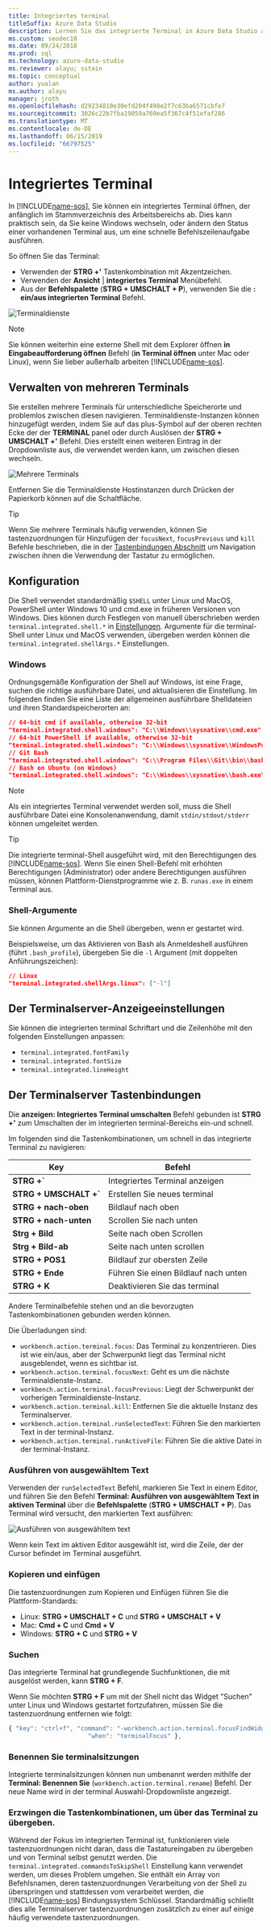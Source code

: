 ```yaml
---
title: Integriertes terminal
titleSuffix: Azure Data Studio
description: Lernen Sie das integrierte Terminal in Azure Data Studio aus.
ms.custom: seodec18
ms.date: 09/24/2018
ms.prod: sql
ms.technology: azure-data-studio
ms.reviewer: alayu; sstein
ms.topic: conceptual
author: yualan
ms.author: alayu
manager: jroth
ms.openlocfilehash: d29234810e30efd204f498e2f7c63ba6571cbfe7
ms.sourcegitcommit: 3026c22b7fba19059a769ea5f367c4f51efaf286
ms.translationtype: MT
ms.contentlocale: de-DE
ms.lasthandoff: 06/15/2019
ms.locfileid: "66797525"
---
```

# <a name="integrated-terminal"></a>Integriertes Terminal

In [!INCLUDE[name-sos](../includes/name-sos-short.md)], Sie können ein integriertes Terminal öffnen, der anfänglich im Stammverzeichnis des Arbeitsbereichs ab. Dies kann praktisch sein, da Sie keine Windows wechseln, oder ändern den Status einer vorhandenen Terminal aus, um eine schnelle Befehlszeilenaufgabe ausführen.

So öffnen Sie das Terminal:

* Verwenden der **STRG +'** Tastenkombination mit Akzentzeichen.
* Verwenden der **Ansicht** | **integriertes Terminal** Menübefehl.
* Aus der **Befehlspalette** (**STRG + UMSCHALT + P**), verwenden Sie die **: ein/aus integrierten Terminal** Befehl.

![Terminaldienste](media/integrated-terminal/terminal-screen.png)

> [!NOTE]
> Sie können weiterhin eine externe Shell mit dem Explorer öffnen **in Eingabeaufforderung öffnen** Befehl (**in Terminal öffnen** unter Mac oder Linux), wenn Sie lieber außerhalb arbeiten [!INCLUDE[name-sos](../includes/name-sos-short.md)].

## <a name="managing-multiple-terminals"></a>Verwalten von mehreren Terminals

Sie erstellen mehrere Terminals für unterschiedliche Speicherorte und problemlos zwischen diesen navigieren. Terminaldienste-Instanzen können hinzugefügt werden, indem Sie auf das plus-Symbol auf der oberen rechten Ecke der der **TERMINAL** panel oder durch Auslösen der **STRG + UMSCHALT +'** Befehl. Dies erstellt einen weiteren Eintrag in der Dropdownliste aus, die verwendet werden kann, um zwischen diesen wechseln.

![Mehrere Terminals](media/integrated-terminal/terminal-multiple-instances.png)

Entfernen Sie die Terminaldienste Hostinstanzen durch Drücken der Papierkorb können auf die Schaltfläche.

> [!TIP]
> Wenn Sie mehrere Terminals häufig verwenden, können Sie tastenzuordnungen für Hinzufügen der `focusNext`, `focusPrevious` und `kill` Befehle beschrieben, die in der [Tastenbindungen Abschnitt](#key-bindings) um Navigation zwischen ihnen die Verwendung der Tastatur zu ermöglichen.

## <a name="configuration"></a>Konfiguration

Die Shell verwendet standardmäßig `$SHELL` unter Linux und MacOS, PowerShell unter Windows 10 und cmd.exe in früheren Versionen von Windows. Dies können durch Festlegen von manuell überschrieben werden `terminal.integrated.shell.*` in [Einstellungen](settings.md). Argumente für die terminal-Shell unter Linux und MacOS verwenden, übergeben werden können die `terminal.integrated.shellArgs.*` Einstellungen.

### <a name="windows"></a>Windows

Ordnungsgemäße Konfiguration der Shell auf Windows, ist eine Frage, suchen die richtige ausführbare Datei, und aktualisieren die Einstellung. Im folgenden finden Sie eine Liste der allgemeinen ausführbare Shelldateien und ihren Standardspeicherorten an:

```json
// 64-bit cmd if available, otherwise 32-bit
"terminal.integrated.shell.windows": "C:\\Windows\\sysnative\\cmd.exe"
// 64-bit PowerShell if available, otherwise 32-bit
"terminal.integrated.shell.windows": "C:\\Windows\\sysnative\\WindowsPowerShell\\v1.0\\powershell.exe"
// Git Bash
"terminal.integrated.shell.windows": "C:\\Program Files\\Git\\bin\\bash.exe"
// Bash on Ubuntu (on Windows)
"terminal.integrated.shell.windows": "C:\\Windows\\sysnative\\bash.exe"
```

> [!NOTE]
> Als ein integriertes Terminal verwendet werden soll, muss die Shell ausführbare Datei eine Konsolenanwendung, damit `stdin/stdout/stderr` können umgeleitet werden.

> [!TIP]
> Die integrierte terminal-Shell ausgeführt wird, mit den Berechtigungen des [!INCLUDE[name-sos](../includes/name-sos-short.md)]. Wenn Sie einen Shell-Befehl mit erhöhten Berechtigungen (Administrator) oder andere Berechtigungen ausführen müssen, können Plattform-Dienstprogramme wie z. B. `runas.exe` in einem Terminal aus.

### <a name="shell-arguments"></a>Shell-Argumente

Sie können Argumente an die Shell übergeben, wenn er gestartet wird.

Beispielsweise, um das Aktivieren von Bash als Anmeldeshell ausführen (führt `.bash_profile`), übergeben Sie die `-l` Argument (mit doppelten Anführungszeichen):

```json
// Linux
"terminal.integrated.shellArgs.linux": ["-l"]
```

## <a name="terminal-display-settings"></a>Der Terminalserver-Anzeigeeinstellungen

Sie können die integrierten terminal Schriftart und die Zeilenhöhe mit den folgenden Einstellungen anpassen:

* `terminal.integrated.fontFamily`
* `terminal.integrated.fontSize`
* `terminal.integrated.lineHeight`

## <a id="key-bindings"></a>Der Terminalserver Tastenbindungen

Die **anzeigen: Integriertes Terminal umschalten** Befehl gebunden ist **STRG +'** zum Umschalten der im integrierten terminal-Bereichs ein-und schnell.

Im folgenden sind die Tastenkombinationen, um schnell in das integrierte Terminal zu navigieren:

|Key|Befehl|  
|---|---|  
|**STRG +\`**|Integriertes Terminal anzeigen|  
|**STRG + UMSCHALT +\`**|Erstellen Sie neues terminal|  
|**STRG + nach-oben**|Bildlauf nach oben|  
|**STRG + nach-unten**|Scrollen Sie nach unten|  
|**Strg + Bild**|Seite nach oben Scrollen|  
|**Strg + Bild-ab**|Seite nach unten scrollen|  
|**STRG + POS1**|Bildlauf zur obersten Zeile|  
|**STRG + Ende**|Führen Sie einen Bildlauf nach unten|  
|**STRG + K**|Deaktivieren Sie das terminal|  

Andere Terminalbefehle stehen und an die bevorzugten Tastenkombinationen gebunden werden können.

Die Überladungen sind:

* `workbench.action.terminal.focus`: Das Terminal zu konzentrieren. Dies ist wie ein/aus, aber der Schwerpunkt liegt das Terminal nicht ausgeblendet, wenn es sichtbar ist.
* `workbench.action.terminal.focusNext`: Geht es um die nächste Terminaldienste-Instanz.
* `workbench.action.terminal.focusPrevious`: Liegt der Schwerpunkt der vorherigen Terminaldienste-Instanz.
* `workbench.action.terminal.kill`: Entfernen Sie die aktuelle Instanz des Terminalserver.
* `workbench.action.terminal.runSelectedText`: Führen Sie den markierten Text in der terminal-Instanz.
* `workbench.action.terminal.runActiveFile`: Führen Sie die aktive Datei in der terminal-Instanz.

### <a name="run-selected-text"></a>Ausführen von ausgewähltem Text

Verwenden der `runSelectedText` Befehl, markieren Sie Text in einem Editor, und führen Sie den Befehl **Terminal: Ausführen von ausgewähltem Text in aktiven Terminal** über die **Befehlspalette** (**STRG + UMSCHALT + P**). Das Terminal wird versucht, den markierten Text ausführen:

![Ausführen von ausgewähltem text](media/integrated-terminal/terminal_run_selected.png)

Wenn kein Text im aktiven Editor ausgewählt ist, wird die Zeile, der der Cursor befindet im Terminal ausgeführt.

### <a name="copy--paste"></a>Kopieren und einfügen

Die tastenzuordnungen zum Kopieren und Einfügen führen Sie die Plattform-Standards:

* Linux: **STRG + UMSCHALT + C** und **STRG + UMSCHALT + V**
* Mac: **Cmd + C** und **Cmd + V**
* Windows: **STRG + C** und **STRG + V**

### <a name="find"></a>Suchen

Das integrierte Terminal hat grundlegende Suchfunktionen, die mit ausgelöst werden, kann **STRG + F**.

Wenn Sie möchten **STRG + F** um mit der Shell nicht das Widget "Suchen" unter Linux und Windows gestartet fortzufahren, müssen Sie die tastenzuordnung entfernen wie folgt:

```js
{ "key": "ctrl+f", "command": "-workbench.action.terminal.focusFindWidget",
                      "when": "terminalFocus" },
```

### <a name="rename-terminal-sessions"></a>Benennen Sie terminalsitzungen

Integrierte terminalsitzungen können nun umbenannt werden mithilfe der **Terminal: Benennen Sie** (`workbench.action.terminal.rename`) Befehl. Der neue Name wird in der terminal Auswahl-Dropdownliste angezeigt.

### <a name="forcing-key-bindings-to-pass-through-the-terminal"></a>Erzwingen die Tastenkombinationen, um über das Terminal zu übergeben.

Während der Fokus im integrierten Terminal ist, funktionieren viele tastenzuordnungen nicht daran, dass die Tastatureingaben zu übergeben und von Terminal selbst genutzt werden. Die `terminal.integrated.commandsToSkipShell` Einstellung kann verwendet werden, um dieses Problem umgehen. Sie enthält ein Array von Befehlsnamen, deren tastenzuordnungen Verarbeitung von der Shell zu überspringen und stattdessen vom verarbeitet werden, die [!INCLUDE[name-sos](../includes/name-sos-short.md)] Bindungssystem Schlüssel. Standardmäßig schließt dies alle Terminalserver tastenzuordnungen zusätzlich zu einer auf einige häufig verwendete tastenzuordnungen.

